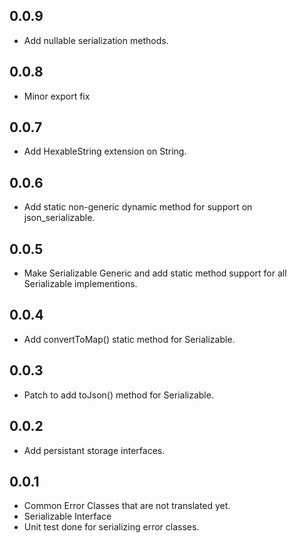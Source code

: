 ## 0.0.9

- Add nullable serialization methods.

## 0.0.8

- Minor export fix

## 0.0.7

- Add HexableString extension on String.

## 0.0.6
- Add static non-generic dynamic method for support on json_serializable.

## 0.0.5
- Make Serializable Generic and add static method support for all Serializable implementions.

## 0.0.4
- Add convertToMap() static method for Serializable.

## 0.0.3

- Patch to add toJson() method for Serializable.

## 0.0.2
- Add persistant storage interfaces.

## 0.0.1

- Common Error Classes that are not translated yet.
- Serializable Interface
- Unit test done for serializing error classes.